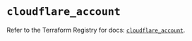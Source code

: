 # `cloudflare_account`

Refer to the Terraform Registry for docs: [`cloudflare_account`](https://registry.terraform.io/providers/cloudflare/cloudflare/4.49.0/docs/resources/account).
